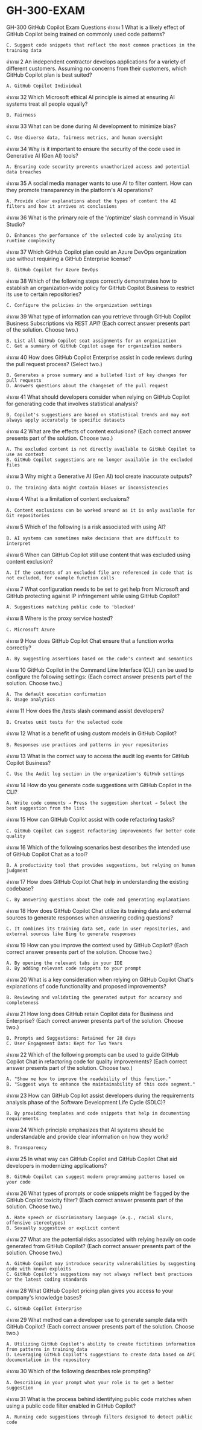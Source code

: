 # GH-300-EXAM

GH-300 GitHub Copilot Exam Questions
คำถาม 1
What is a likely effect of GitHub Copilot being trained on commonly used code patterns?

    C. Suggest code snippets that reflect the most common practices in the training data

คำถาม 2
An independent contractor develops applications for a variety of different customers. Assuming no concerns from their customers, which GitHub Copilot plan is best suited?

    A. GitHub Copilot Individual

คำถาม 32
Which Microsoft ethical AI principle is aimed at ensuring AI systems treat all people equally?

    B. Fairness

คำถาม 33
What can be done during AI development to minimize bias?

    C. Use diverse data, fairness metrics, and human oversight

คำถาม 34
Why is it important to ensure the security of the code used in Generative AI (Gen AI) tools?

    A. Ensuring code security prevents unauthorized access and potential data breaches

คำถาม 35
A social media manager wants to use AI to filter content. How can they promote transparency in the platform's AI operations?

    A. Provide clear explanations about the types of content the AI filters and how it arrives at conclusions

คำถาม 36
What is the primary role of the '/optimize' slash command in Visual Studio?

    D. Enhances the performance of the selected code by analyzing its runtime complexity

คำถาม 37
Which GitHub Copilot plan could an Azure DevOps organization use without requiring a GitHub Enterprise license?

    B. GitHub Copilot for Azure DevOps

คำถาม 38
Which of the following steps correctly demonstrates how to establish an organization‑wide policy for GitHub Copilot Business to restrict its use to certain repositories?

    C. Configure the policies in the organization settings

คำถาม 39
What type of information can you retrieve through GitHub Copilot Business Subscriptions via REST API? (Each correct answer presents part of the solution. Choose two.)

    B. List all GitHub Copilot seat assignments for an organization
    C. Get a summary of GitHub Copilot usage for organization members

คำถาม 40
How does GitHub Copilot Enterprise assist in code reviews during the pull request process? (Select two.)

    B. Generates a prose summary and a bulleted list of key changes for pull requests
    D. Answers questions about the changeset of the pull request

คำถาม 41
What should developers consider when relying on GitHub Copilot for generating code that involves statistical analysis?

    B. Copilot's suggestions are based on statistical trends and may not always apply accurately to specific datasets

คำถาม 42
What are the effects of content exclusions? (Each correct answer presents part of the solution. Choose two.)

    A. The excluded content is not directly available to GitHub Copilot to use as context
    B. GitHub Copilot suggestions are no longer available in the excluded files

คำถาม 3
Why might a Generative AI (Gen AI) tool create inaccurate outputs?

    D. The training data might contain biases or inconsistencies

คำถาม 4
What is a limitation of content exclusions?

    A. Content exclusions can be worked around as it is only available for Git repositories

คำถาม 5
Which of the following is a risk associated with using AI?

    B. AI systems can sometimes make decisions that are difficult to interpret

คำถาม 6
When can GitHub Copilot still use content that was excluded using content exclusion?

    A. If the contents of an excluded file are referenced in code that is not excluded, for example function calls

คำถาม 7
What configuration needs to be set to get help from Microsoft and GitHub protecting against IP infringement while using GitHub Copilot?

    A. Suggestions matching public code to 'blocked'

คำถาม 8
Where is the proxy service hosted?

    C. Microsoft Azure

คำถาม 9
How does GitHub Copilot Chat ensure that a function works correctly?

    A. By suggesting assertions based on the code's context and semantics

คำถาม 10
GitHub Copilot in the Command Line Interface (CLI) can be used to configure the following settings: (Each correct answer presents part of the solution. Choose two.)

    A. The default execution confirmation
    B. Usage analytics

คำถาม 11
How does the /tests slash command assist developers?

    B. Creates unit tests for the selected code

คำถาม 12
What is a benefit of using custom models in GitHub Copilot?

    B. Responses use practices and patterns in your repositories

คำถาม 13
What is the correct way to access the audit log events for GitHub Copilot Business?

    C. Use the Audit log section in the organization's GitHub settings

คำถาม 14
How do you generate code suggestions with GitHub Copilot in the CLI?

    A. Write code comments → Press the suggestion shortcut → Select the best suggestion from the list

คำถาม 15
How can GitHub Copilot assist with code refactoring tasks?

    C. GitHub Copilot can suggest refactoring improvements for better code quality

คำถาม 16
Which of the following scenarios best describes the intended use of GitHub Copilot Chat as a tool?

    B. A productivity tool that provides suggestions, but relying on human judgment

คำถาม 17
How does GitHub Copilot Chat help in understanding the existing codebase?

    C. By answering questions about the code and generating explanations

คำถาม 18
How does GitHub Copilot Chat utilize its training data and external sources to generate responses when answering coding questions?

    C. It combines its training data set, code in user repositories, and external sources like Bing to generate responses

คำถาม 19
How can you improve the context used by GitHub Copilot? (Each correct answer presents part of the solution. Choose two.)

    A. By opening the relevant tabs in your IDE
    B. By adding relevant code snippets to your prompt

คำถาม 20
What is a key consideration when relying on GitHub Copilot Chat's explanations of code functionality and proposed improvements?

    B. Reviewing and validating the generated output for accuracy and completeness

คำถาม 21
How long does GitHub retain Copilot data for Business and Enterprise? (Each correct answer presents part of the solution. Choose two.)

    B. Prompts and Suggestions: Retained for 28 days
    C. User Engagement Data: Kept for Two Years

คำถาม 22
Which of the following prompts can be used to guide GitHub Copilot Chat in refactoring code for quality improvements? (Each correct answer presents part of the solution. Choose two.)

    A. "Show me how to improve the readability of this function."
    B. "Suggest ways to enhance the maintainability of this code segment."

คำถาม 23
How can GitHub Copilot assist developers during the requirements analysis phase of the Software Development Life Cycle (SDLC)?

    B. By providing templates and code snippets that help in documenting requirements

คำถาม 24
Which principle emphasizes that AI systems should be understandable and provide clear information on how they work?

    B. Transparency

คำถาม 25
In what way can GitHub Copilot and GitHub Copilot Chat aid developers in modernizing applications?

    B. GitHub Copilot can suggest modern programming patterns based on your code

คำถาม 26
What types of prompts or code snippets might be flagged by the GitHub Copilot toxicity filter? (Each correct answer presents part of the solution. Choose two.)

    A. Hate speech or discriminatory language (e.g., racial slurs, offensive stereotypes)
    B. Sexually suggestive or explicit content

คำถาม 27
What are the potential risks associated with relying heavily on code generated from GitHub Copilot? (Each correct answer presents part of the solution. Choose two.)

    A. GitHub Copilot may introduce security vulnerabilities by suggesting code with known exploits
    C. GitHub Copilot's suggestions may not always reflect best practices or the latest coding standards

คำถาม 28
What GitHub Copilot pricing plan gives you access to your company's knowledge bases?

    C. GitHub Copilot Enterprise

คำถาม 29
What method can a developer use to generate sample data with GitHub Copilot? (Each correct answer presents part of the solution. Choose two.)

    A. Utilizing GitHub Copilot's ability to create fictitious information from patterns in training data
    D. Leveraging GitHub Copilot's suggestions to create data based on API documentation in the repository

คำถาม 30
Which of the following describes role prompting?

    A. Describing in your prompt what your role is to get a better suggestion

คำถาม 31
What is the process behind identifying public code matches when using a public code filter enabled in GitHub Copilot?

    A. Running code suggestions through filters designed to detect public code
